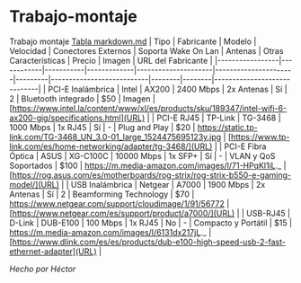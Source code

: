 # Trabajo-montaje
Trabajo montaje
[Tabla markdown.md](https://github.com/hectormorib/Trabajo-montaje/files/15231718/Tabla.markdown.md)
| Tipo            | Fabricante | Modelo    | Velocidad   | Conectores Externos | Soporta Wake On Lan | Antenas | Otras Características     | Precio | Imagen | URL del Fabricante          |
|-----------------|------------|-----------|-------------|---------------------|----------------------|---------|---------------------------|--------|--------|-----------------------------|
| PCI-E Inalámbrica | Intel      | AX200     | 2400 Mbps  | 2x Antenas         | Sí                   | 2       | Bluetooth integrado       | $50    | Imagen | [https://www.intel.la/content/www/xl/es/products/sku/189347/intel-wifi-6-ax200-gig/specifications.html](URL) |
| PCI-E RJ45       | TP-Link    | TG-3468   | 1000 Mbps  | 1x RJ45             | Sí                   | -       | Plug and Play             | $20    | https://static.tp-link.com/TG-3468_UN_3.0-01_large_1524475695123y.jpg | [https://www.tp-link.com/es/home-networking/adapter/tg-3468/](URL) |
| PCI-E Fibra Óptica | ASUS      | XG-C100C  | 10000 Mbps | 1x SFP+             | Sí                   | -       | VLAN y QoS Soportados     | $100   | https://m.media-amazon.com/images/I/71-HPqKl1iL._ | [https://rog.asus.com/es/motherboards/rog-strix/rog-strix-b550-e-gaming-model/](URL) |
| USB Inalámbrica  | Netgear    | A7000     | 1900 Mbps  | 2x Antenas         | Sí                   | 2       | Beamforming Technology    | $70    | https://www.netgear.com/support/cloudimage/1/91/56772 | [https://www.netgear.com/es/support/product/a7000/](URL) |
| USB-RJ45         | D-Link     | DUB-E100  | 100 Mbps   | 1x RJ45             | No                   | -       | Compacto y Portátil       | $15    | https://m.media-amazon.com/images/I/6131dx217jL._ | [https://www.dlink.com/es/es/products/dub-e100-high-speed-usb-2-fast-ethernet-adapter](URL) |

*Hecho por Héctor*
